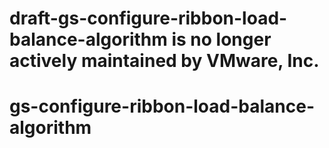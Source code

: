 # draft-gs-configure-ribbon-load-balance-algorithm is no longer actively maintained by VMware, Inc.

# gs-configure-ribbon-load-balance-algorithm
